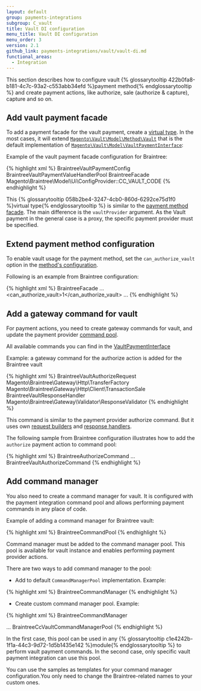 ```yaml
---
layout: default
group: payments-integrations
subgroup: C_vault
title: Vault DI configuration
menu_title: Vault DI configuration
menu_order: 3
version: 2.1
github_link: payments-integrations/vault/vault-di.md
functional_areas:
  - Integration
---
```


This section describes how to configure vault {% glossarytooltip 422b0fa8-b181-4c7c-93a2-c553abb34efd %}payment method{% endglossarytooltip %} and create payment actions, like authorize, sale (authorize & capture), capture and so on.

## Add vault payment facade

To add a payment facade for the vault payment, create a [virtual type]({{page.baseurl}}extension-dev-guide/build/di-xml-file.html#virtual-types). In the most cases, it will extend [`Magento\Vault\Model\Method\Vault`]({{site.mage2100url}}app/code/Magento/Vault/Model/Method/Vault.php) that is the default implementation of [`Magento\Vault\Model\VaultPaymentInterface`]({{site.mage2100url}}app/code/Magento/Vault/Model/VaultPaymentInterface.php):

Example of the vault payment facade configuration for Braintree:

{% highlight xml %}
<virtualType name="BraintreeCreditCardVaultFacade" type="Magento\Vault\Model\Method\Vault">
    <arguments>
        <argument name="config" xsi:type="object">BraintreeVaultPaymentConfig</argument>
        <argument name="valueHandlerPool" xsi:type="object">BraintreeVaultPaymentValueHandlerPool</argument>
        <argument name="vaultProvider" xsi:type="object">BraintreeFacade</argument>
        <argument name="code" xsi:type="const">Magento\Braintree\Model\Ui\ConfigProvider::CC_VAULT_CODE</argument>
    </arguments>
</virtualType>
{% endhighlight %}

This {% glossarytooltip 058b2be4-3247-4cb0-860d-6292ce75d1f0 %}virtual type{% endglossarytooltip %} is similar to the [payment method facade]({{page.baseurl}}payments-integrations/base-integration/facade-configuration.html). The main difference is the `vaultProvider` argument. As the Vault payment in the general case is a proxy, the specific payment provider must be specified.

## Extend payment method configuration

To enable vault usage for the payment method, set the `can_authorize_vault` option in the [method's configuration]({{page.baseurl}}payments-integrations/base-integration/payment-option-config.html). 

Following is an example from Braintree configuration:

{% highlight xml %}
<payment>
    <braintree>
        <model>BraintreeFacade</model>
        <title>Credit Card (Braintree)</title>
        ...
        <can_authorize_vault>1</can_authorize_vault>
        ...
    </braintree>
</payment>
{% endhighlight %}


## Add a gateway command for vault

For payment actions, you need to create gateway commands for vault, and update the payment provider [command pool]({{page.baseurl}}payments-integrations/payment-gateway/command-pool.html). 

All available commands you can find in the [VaultPaymentInterface]({{site.mage2100url}}app/code/Magento/Vault/Model/VaultPaymentInterface.php)

Example: a gateway command for the authorize action is added for the Braintree vault 

{% highlight xml %}
<virtualType name="BraintreeVaultAuthorizeCommand" type="Magento\Payment\Gateway\Command\GatewayCommand">
    <arguments>
        <argument name="requestBuilder" xsi:type="object">BraintreeVaultAuthorizeRequest</argument>
        <argument name="transferFactory" xsi:type="object">Magento\Braintree\Gateway\Http\TransferFactory</argument>
        <argument name="client" xsi:type="object">Magento\Braintree\Gateway\Http\Client\TransactionSale</argument>
        <argument name="handler" xsi:type="object">BraintreeVaultResponseHandler</argument>
        <argument name="validator" xsi:type="object">Magento\Braintree\Gateway\Validator\ResponseValidator</argument>
    </arguments>
</virtualType>
{% endhighlight %}


This command is similar to the payment provider authorize command. But it uses own [request builders]({{page.baseurl}}payments-integrations/payment-gateway/request-builder.html) and [response handlers]({{page.baseurl}}payments-integrations/payment-gateway/response-handler.html).

The following sample from Braintree configuration illustrates how to add the `authorize` payment action to command pool:

{% highlight xml %}
<virtualType name="BraintreeCommandPool" type="Magento\Payment\Gateway\Command\CommandPool">
    <arguments>
        <argument name="commands" xsi:type="array">
            <item name="authorize" xsi:type="string">BraintreeAuthorizeCommand</item>
            ...
            <item name="vault_authorize" xsi:type="string">BraintreeVaultAuthorizeCommand</item>
        </argument>
    </arguments>
</virtualType>
{% endhighlight %}


## Add command manager

You also need to create a command manager for vault. It is configured with the payment integration command pool and allows performing payment commands in any place of code. 

Example of adding a command manager for Braintree vault:
 
{% highlight xml %}
<virtualType name="BraintreeCommandManager" type="Magento\Payment\Gateway\Command\CommandManager">
    <arguments>
        <argument name="commandPool" xsi:type="object">BraintreeCommandPool</argument>
    </arguments>
</virtualType>
{% endhighlight %}


Command manager must be added to the command manager pool. This pool is available for vault instance and enables performing payment provider actions.

There are two ways to add command manager to the pool: 

* Add to default `CommandManagerPool` implementation. Example:

{% highlight xml %}
<type name="Magento\Payment\Gateway\Command\CommandManagerPool">
    <arguments>
        <argument name="executors" xsi:type="array">
            <item name="braintree" xsi:type="string">BraintreeCommandManager</item>
        </argument>
    </arguments>
</type>
{% endhighlight %}

* Create custom command manager pool. Example:

{% highlight xml %}
<virtualType name="BraintreeCcVaultCommandManagerPool" type="Magento\Payment\Gateway\Command\CommandManagerPool">
    <arguments>
        <argument name="executors" xsi:type="array">
            <item name="braintree" xsi:type="string">BraintreeCommandManager</item>
        </argument>
    </arguments>
</virtualType>

<virtualType name="BraintreeCreditCardVaultFacade" type="Magento\Vault\Model\Method\Vault">
    <arguments>
        ...        
        <argument name="commandManagerPool" xsi:type="object">BraintreeCcVaultCommandManagerPool</argument>
    </arguments>
</virtualType>
{% endhighlight %}

In the first case, this pool can be used in any {% glossarytooltip c1e4242b-1f1a-44c3-9d72-1d5b1435e142 %}module{% endglossarytooltip %} to perform vault payment commands. In the second case, only specific vault payment integration can use this pool. 

You can use the samples as templates for your command manager configuration.You only need to change the Braintree-related names to your custom ones.